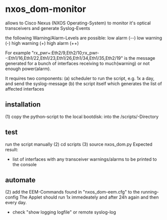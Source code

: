 # nxos_dom-monitor

allows to Cisco Nexus (NXOS Operating-System) to monitor it's optical transceivers and generate Syslog-Events

the following Warning/Alarm-Levels are possible:
  low alarm (--)
  low warning (-)
  high warning (+)
  high alarm (++)

For example "rx_pwr+:Eth2/9,Eth2/10;rx_pwr--:Eth1/16,Eth1/22,Eth1/23,Eth1/26,Eth1/34,Eth1/35,Eth2/19" is the message generated for a bunch of interfaces receiving to much(warning) or not enough power(alarm).

It requires two components:
(a) scheduler to run the script, e.g. 1x a day, and send the syslog-message
(b) the script itself which generates the list of affected interfaces

## installation
(1) copy the python-script to the local bootdisk: into the /scripts/-Directory
## test
run the script manually
(2) cd scripts
(3) source nxos_dom.py
Expected result:
* list of interfaces with any transceiver warnings/alarms to be printed to the console
## automate
(2) add the EEM-Commands found in "nxos_dom-eem.cfg" to the running-config
The Applet should run 1x immedeately and after 24h again and then every day.
* check "show logging logfile" or remote syslog-log
